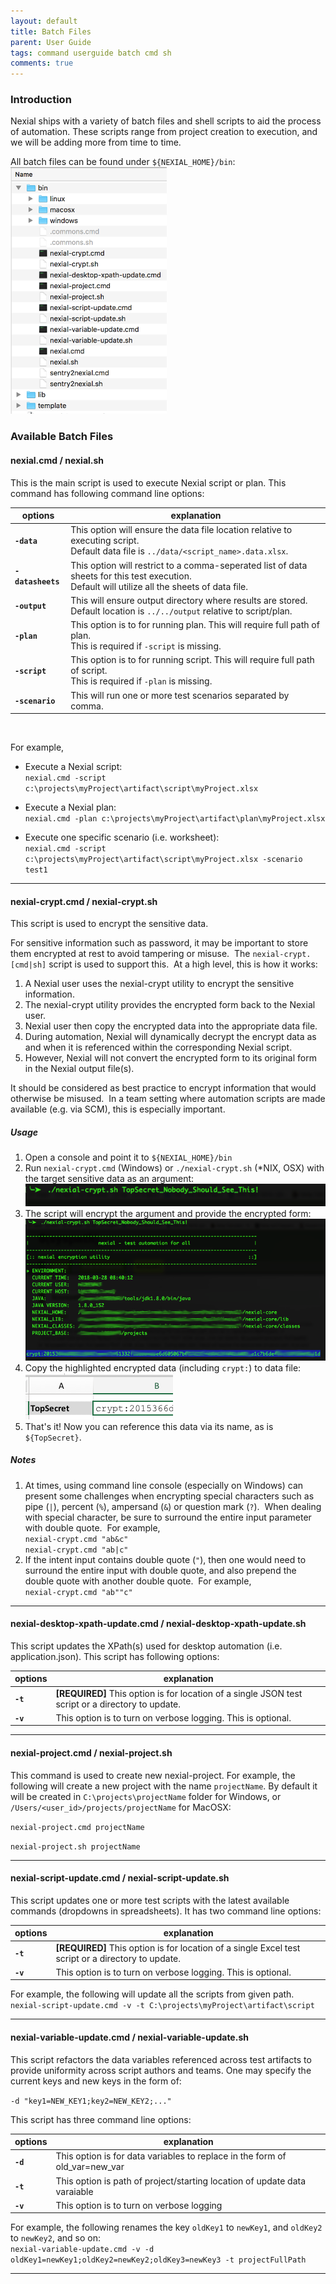 ```yaml
---
layout: default
title: Batch Files
parent: User Guide
tags: command userguide batch cmd sh
comments: true
---
```



### Introduction
Nexial ships with a variety of batch files and shell scripts to aid the process of automation.  These scripts range
from project creation to execution, and we will be adding more from time to time.

All batch files  can be found under `${NEXIAL_HOME}/bin`:<br/>
![](image/BatchFiles_01.png)


### Available Batch Files

#### nexial.cmd / nexial.sh
This is the main script is used to execute Nexial script or plan.  This command has following command line options:

| options           | explanation |
| ----------------- | ----------- |
| **`-data`**       | This option will ensure the data file location relative to executing script. <br/>Default data file is `../data/<script_name>.data.xlsx`.| 
| **`-datasheets`** | This option will restrict to a comma-seperated list of data sheets for this test execution. <br/>Default will utilize all the sheets of data file.|
| **`-output`**     | This will ensure output directory where results are stored. <br/>Default location is `../../output` relative to script/plan.|
| **`-plan`**       | This option is to for running plan. This will require full path of plan. <br/>This is required if `-script` is missing.|
| **`-script`**     | This option is to for running script. This will require full path of script. <br/>This is required if `-plan` is missing.|
| **`-scenario`**   | This will run one or more test scenarios separated by comma.|

<br/>

For example,<br/>
- Execute a Nexial script:<br/>
  `nexial.cmd -script c:\projects\myProject\artifact\script\myProject.xlsx`

- Execute a Nexial plan:<br/>
  `nexial.cmd -plan c:\projects\myProject\artifact\plan\myProject.xlsx`

- Execute one specific scenario (i.e. worksheet):<br/>
  `nexial.cmd -script c:\projects\myProject\artifact\script\myProject.xlsx -scenario test1` 

---------------------------------------------

#### nexial-crypt.cmd / nexial-crypt.sh
This script is used to encrypt the sensitive data.

For sensitive information such as password, it may be important to store them encrypted at rest to avoid tampering or 
misuse.  The `nexial-crypt.[cmd|sh]` script is used to support this.  At a high level, this is how it works:

1. A Nexial user uses the nexial-crypt utility to encrypt the sensitive information.
2. The nexial-crypt utility provides the encrypted form back to the Nexial user.
3. Nexial user then copy the encrypted data into the appropriate data file.
4. During automation, Nexial will dynamically decrypt the encrypt data as and when it is referenced within the 
   corresponding Nexial script.
5. However, Nexial will not convert the encrypted form to its original form in the Nexial output file(s).

It should be considered as best practice to encrypt information that would otherwise be misused.  In a team setting 
where automation scripts are made available (e.g. via SCM), this is especially important.

##### Usage
1.  Open a console and point it to `${NEXIAL_HOME}/bin`
2.  Run `nexial-crypt.cmd` (Windows) or `./nexial-crypt.sh` (*NIX, OSX) with the target sensitive data as an argument:  
    ![](image/NexialCrypt_02.png)
3.  The script will encrypt the argument and provide the encrypted form:  
    ![](image/NexialCrypt_03.png)
4.  Copy the highlighted encrypted data (including `crypt:`) to data file:  
    ![](image/NexialCrypt_04.png)
5.  That's it! Now you can reference this data via its name, as is `${TopSecret}`.

##### Notes
1. At times, using command line console (especially on Windows) can present some challenges when encrypting special 
   characters such as pipe (`|`), percent (`%`), ampersand (`&`) or question mark (`?`).  When dealing with special 
   character, be sure to surround the entire input parameter with double quote.  For example,<br/>
   `nexial-crypt.cmd "ab&c"`<br/>
   `nexial-crypt.cmd "ab|c"`  
2. If the intent input contains double quote (`"`), then one would need to surround the entire input with double 
   quote, and also prepend the double quote with another double quote.  For example,<br/>
   `nexial-crypt.cmd "ab""c"`

---------------------------------------------

#### nexial-desktop-xpath-update.cmd / nexial-desktop-xpath-update.sh
This script updates the XPath(s) used for desktop automation (i.e. application.json).  This script has 
following options:

| options  | explanation |
| -------- | ----------- |
| **`-t`** | **[REQUIRED]** This option is for location of a single JSON test script or a directory to update.|
| **`-v`** | This option is to turn on verbose logging. This is optional.|

---------------------------------------------

#### nexial-project.cmd / nexial-project.sh
This command is used to create new nexial-project. For example, the following will create a new project with the name 
`projectName`.  By default it will be created in `C:\projects\projectName` folder for Windows, or 
`/Users/<user_id>/projects/projectName` for MacOSX:

`nexial-project.cmd projectName`

`nexial-project.sh projectName` 

---------------------------------------------

#### nexial-script-update.cmd / nexial-script-update.sh
This script updates one or more test scripts with the latest available commands (dropdowns in spreadsheets). It has 
two command line options:<br/>

| options  | explanation |
| -------- | ----------- |
| **`-t`** | **[REQUIRED]** This option is for location of a single Excel test script or a directory to update.|
| **`-v`** | This option is to turn on verbose logging. This is optional.|

For example, the following will update all the scripts from given path.<br/>
`nexial-script-update.cmd -v -t C:\projects\myProject\artifact\script` 

---------------------------------------------

#### nexial-variable-update.cmd / nexial-variable-update.sh
This script refactors the data variables referenced across test artifacts to provide uniformity across script authors 
and teams.  One may specify the current keys and new keys in the form of:

`-d "key1=NEW_KEY1;key2=NEW_KEY2;..."`
 
This script has three command line options:<br/> 

| options  | explanation |
| -------- | ----------- |
| **`-d`** | This option is for data variables to replace in the form of old_var=new_var |
| **`-t`** | This option is path of project/starting location of update data varaiable |
| **`-v`** | This option is to turn on verbose logging |

For example, the following renames the key `oldKey1` to `newKey1`, and `oldKey2` to `newKey2`, and so on:<br/>
`nexial-variable-update.cmd -v -d oldKey1=newKey1;oldKey2=newKey2;oldKey3=newKey3 -t projectFullPath` 

---------------------------------------------
